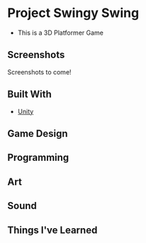 # Project Swingy Swing

- This is a 3D Platformer Game


## Screenshots
Screenshots to come!

## Built With

* [Unity](https://www.unity.com)

## Game Design

## Programming

## Art

## Sound

## Things I've Learned
